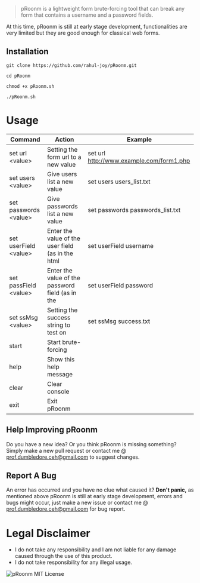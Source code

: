 
> pRoonm is a lightweight form brute-forcing tool that can break any form that contains a username and a password fields.

At this time, pRoonm is still at early stage development, functionalities are very limited but they are good enough for classical web forms.

## Installation
```
git clone https://github.com/rahul-joy/pRoonm.git
```
```
cd pRoonm
```
```
chmod +x pRoonm.sh
```
```
./pRoonm.sh
```



# Usage

| Command | Action | Example
|----|----|----|
| set url \<value> | Setting the form url to a new value| set url http://www.example.com/form1.php |
| set users \<value>|  Give users list a new value | set users users_list.txt
|set passwords \<value> | Give passwords list a new value | set passwords passwords_list.txt
| set userField \<value> | Enter the value of the user field (as in the html |set userField username
| set passField \<value> | Enter the value of the password field (as in the |set userField password
|set ssMsg \<value>     | Setting the success string to test on             | set ssMsg success.txt
| start                 | Start brute-forcing                                
| help                  | Show this help message                                                           
|clear|Clear console
|exit| Exit pRoonm



## Help Improving pRoonm

 Do you have a new idea? Or you think pRoonm is missing something? Simply make a new pull request or contact me @ prof.dumbledore.ceh@gmail.com to suggest changes.

## Report A Bug
An error has occurred and you have no clue what caused it? **Don't panic,** as mentioned above pRoonm is still at early stage development, errors and bugs might occur, just make a new issue or contact me @ prof.dumbledore.ceh@gmail.com for bug report.
# Legal Disclaimer

- I do not take any responsibility and I am not liable for any damage caused through the use of this product.
- I do not take responsibility for any illegal usage.

![pRoonm MIT License](https://image.ibb.co/hWqzp9/license.png)
